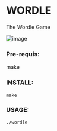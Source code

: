 # WORDLE
The Wordle Game

![image](https://github.com/sansho88/wordle/assets/1939201/4f28ad05-4042-4b7a-bc76-9f0ab0b135c8)

### Pre-requis:
make

### INSTALL:
`make`

### USAGE:
```bash
./wordle
```

